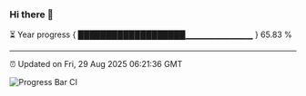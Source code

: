 ### Hi there 👋

⏳ Year progress { ███████████████████▁▁▁▁▁▁▁▁▁▁▁ } 65.83 %

---

⏰ Updated on Fri, 29 Aug 2025 06:21:36 GMT

![Progress Bar CI](https://github.com/liununu/liununu/workflows/Progress%20Bar%20CI/badge.svg)
